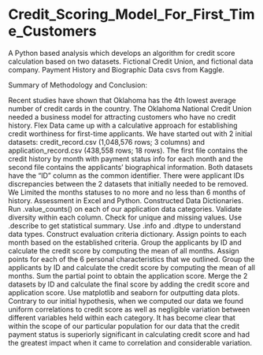 # Credit_Scoring_Model_For_First_Time_Customers
A Python based analysis which develops an algorithm for credit score calculation based on two datasets.
Fictional Credit Union, and fictional data company.
Payment History and Biographic Data csvs from Kaggle.


Summary of Methodology and Conclusion:

Recent studies have shown that Oklahoma has the 4th lowest average number of credit cards in the country.
The Oklahoma National Credit Union needed a business model for attracting customers who have no credit history.
Flex Data came up with a calculative approach for establishing credit worthiness for first-time applicants.
We have started out with 2 initial datasets: credit_record.csv (1,048,576 rows; 3 columns) and application_record.csv (438,558 rows; 18 rows). 
The first file contains the credit history by month with payment status info for each month and the second file contains the applicants’ biographical information. 
Both datasets have the “ID” column as the common identifier.
There were applicant IDs discrepancies between the 2 datasets that initially needed to be removed.
We Limited the months statuses to no more and no less than 6 months of history.
Assessment in Excel and Python.
Constructed Data Dictionaries.
Run .value_counts() on each of our application data categories.
Validate diversity within each column.
Check for unique and missing values.
Use .describe to get statistical summary.
Use .info and .dtype to understand data types.
Construct evaluation criteria dictionary.
Assign points to each month based on the established criteria.
Group the applicants by ID and calculate the credit score by computing the mean of all months.
Assign points for each of the 6 personal characteristics that we outlined.
Group the applicants by ID and calculate the credit score by computing the mean of all months.
Sum the partial point to obtain the application score.
Merge the 2 datasets by ID and calculate the final score by adding the credit score and application score.
Use matplotlib and seaborn for outputting data plots.
Contrary to our initial hypothesis, when we computed our data we found uniform correlations to credit score as well as negligible variation between different variables held within each category. 
It has become clear that within the scope of our particular population for our data that the credit payment status is superiorly significant in calculating credit score and had the greatest impact when it came to correlation and considerable variation. 

